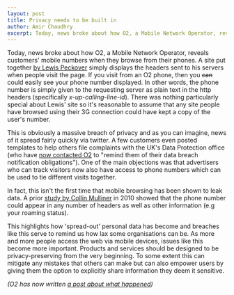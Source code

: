 ```yaml
---
layout: post
title: Privacy needs to be built in
author: Amir Chaudhry
excerpt: Today, news broke about how O2, a Mobile Network Operator, reveals customers' mobile numbers when they browse from their phones.
---
```


Today, news broke about how O2, a Mobile Network Operator, reveals customers' mobile numbers when they browse from their phones.  A site put together [by Lewis Peckover][lewis-site] simply displays the headers sent to his servers when people visit the page.  If you visit from an O2 phone, then you <strike>can</strike> could easily see your phone number displayed.   In other words, the phone number is simply given to the requesting server as plain text in the http headers (specifically *x-up-calling-line-id*).  There was nothing particularly special about Lewis' site so it's reasonable to assume that any site people have browsed using their 3G connection could have kept a copy of the user's number.

This is obviously a massive breach of privacy and as you can imagine, news of it spread fairly quickly via twitter.  A few customers even posted templates to help others file complaints with the UK's Data Protection office (who have [now contacted O2][ICO-Statement] to "remind them of their data breach notification obligations").  One of the main objections was that advertisers who can track visitors now also have access to phone numbers which can be used to tie different visits together.

In fact, this isn't the first time that mobile browsing has been shown to leak data.  A prior [study by Collin Mulliner][mulliner-paper] in 2010 showed that the phone number could appear in any number of headers as well as other information (e.g your roaming status).  

This highlights how 'spread-out' personal data has become and breaches like this serve to remind us how lax some organisations can be.  As more and more people access the web via mobile devices, issues like this become more important.  Products and services should be designed to be privacy-preserving from the very beginning.  To some extent this can mitigate any mistakes that others can make but can also empower users by giving them the option to explicitly share information they deem it sensitive.

*(O2 has now written [a post about what happened][O2-Statement])*


[lewis-site]: http://lew.io/headers.php
[ICO-Statement]: http://www.zdnet.co.uk/news/regulation/2012/01/25/privacy-watchdog-to-probe-o2-over-phone-number-leaks-40094902/
[bbc-article]: http://www.bbc.co.uk/news/technology-16721338
[mulliner-paper]: http://www.mulliner.org/collin/academic/publications/mobile_web_privacy_icin10_mulliner.pdf
[O2-Statement]: http://blog.o2.co.uk/home/2012/01/o2-mobile-numbers-and-web-browsing.html